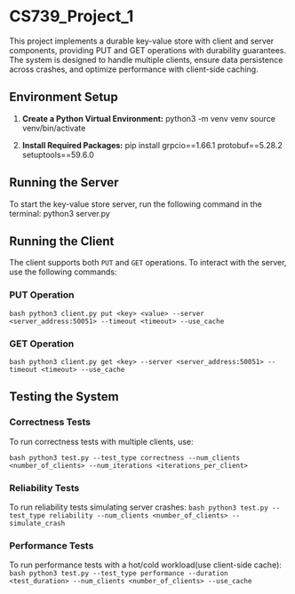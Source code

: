 # CS739_Project_1

This project implements a durable key-value store with client and server components, providing PUT and GET operations with durability guarantees. The system is designed to handle multiple clients, ensure data persistence across crashes, and optimize performance with client-side caching.

## Environment Setup

1. **Create a Python Virtual Environment:**
python3 -m venv venv
source venv/bin/activate

2. **Install Required Packages:**
pip install grpcio==1.66.1 protobuf==5.28.2 setuptools==59.6.0


## Running the Server

To start the key-value store server, run the following command in the terminal:
python3 server.py

## Running the Client

The client supports both `PUT` and `GET` operations. To interact with the server, use the following commands:

### PUT Operation

 
```bash python3 client.py put <key> <value> --server <server_address:50051> --timeout <timeout> --use_cache```


### GET Operation

```bash python3 client.py get <key> --server <server_address:50051> --timeout <timeout> --use_cache ```

## Testing the System

### Correctness Tests

To run correctness tests with multiple clients, use:

```bash python3 test.py --test_type correctness --num_clients <number_of_clients> --num_iterations <iterations_per_client> ```

### Reliability Tests

To run reliability tests simulating server crashes:
```bash python3 test.py --test_type reliability --num_clients <number_of_clients> --simulate_crash ```

### Performance Tests
To run performance tests with a hot/cold workload(use client-side cache):
```bash python3 test.py --test_type performance --duration <test_duration> --num_clients <number_of_clients> --use_cache```

